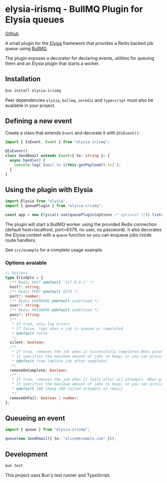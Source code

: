 # elysia-irismq - BullMQ Plugin for Elysia queues

[Github](https://github.com/tuplescompany/elysia-irismq)

A small plugin for the [Elysia](https://elysiajs.com) framework that provides a
Redis backed job queue using [BullMQ](https://docs.bullmq.io/).

The plugin exposes a decorator for declaring events, utilities for queuing them
and an Elysia plugin that starts a worker.

## Installation

```bash
bun install elysia-irismq
```

Peer dependencies `elysia`, `bullmq`, `ioredis` and `typescript` must also be
available in your project.

## Defining a new event

Create a class that extends `Event` and decorate it with `@IsEvent()`:

```ts
import { IsEvent, Event } from "elysia-irismq";

@IsEvent()
class SendEmail extends Event<{ to: string }> {
  async handle() {
    console.log(`Email to ${this.getPayload().to}`);
  }
}
```

## Using the plugin with Elysia

```ts
import Elysia from "elysia";
import { queuePlugin } from "elysia-irismq";

const app = new Elysia().use(queuePlugin(options /* optional */)).listen(3000);
```

The plugin will start a BullMQ worker using the provided Redis connection (default host=localhost, port=6379, no user, no password).
It also decorates the Elysia context with a `queue` function so you can enqueue jobs inside route handlers.

See `src/example` for a complete usage example.

### Options avaiable

```ts
// Options
type IrisOpts = {
  /** Redis HOST @default '127.0.0.1' */
  host?: string;
  /** Redis PORT @default 6379 */
  port?: number;
  /** Redis USERNAME @default undefined */
  user?: string;
  /** Redis PASSWORD @default undefined */
  pass?: string;
  /**
   * If true, only log errors
   * If false, logs when a job is queued or completed
   * @default false
   */
  silent: boolean;
  /**
   * If true, removes the job when it successfully completes When given a number,
   * it specifies the maximum amount of jobs to keep, or you can provide an object specifying max age and/or count to keep.
   * @default true (delete job after complete)
   */
  removeOnComplete: boolean;
  /**
   * If true, removes the job when it fails after all attempts. When given a number,
   * it specifies the maximum amount of jobs to keep, or you can provide an object specifying max age and/or count to keep.
   * @default 100 (keep 100 failed attempts in redis)
   */
  removeOnFail: boolean | number;
};
```

## Queueing an event

```ts
import { queue } from "elysia-irismq";

queue(new SendEmail({ to: "alice@example.com" }));
```

## Development

```bash
bun test
```

This project uses Bun's test runner and TypeScript.
